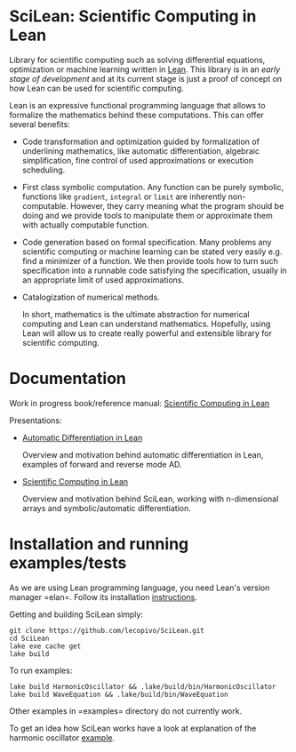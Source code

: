 # SciLean: Scientific Computing in Lean

  Library for scientific computing such as solving differential equations, optimization or machine learning written in [Lean](http://leanprover.github.io/). This library is in an *early stage of development* and at its current stage is just a proof of concept on how Lean can be used for scientific computing.

Lean is an expressive functional programming language that allows to formalize the mathematics behind these computations. This can offer several benefits:

- Code transformation and optimization guided by formalization of underlining mathematics, like automatic differentiation, algebraic simplification, fine control of used approximations or execution scheduling.
- First class symbolic computation. Any function can be purely symbolic, functions like `gradient`, `integral` or `limit` are inherently non-computable. However, they carry meaning what the program should be doing and we provide tools to manipulate them or approximate them with actually computable function.
- Code generation based on formal specification. Many problems any scientific computing or machine learning can be stated very easily e.g. find a minimizer of a function. We then provide tools how to turn such specification into a runnable code satisfying the specification, usually in an appropriate limit of used approximations.
- Catalogization of numerical methods.

  In short, mathematics is the ultimate abstraction for numerical computing and Lean can understand mathematics. Hopefully, using Lean will allow us to create really powerful and extensible library for scientific computing.
  
# Documentation

Work in progress book/reference manual: [Scientific Computing in Lean](https://lecopivo.github.io/scientific-computing-lean/)

Presentations:
- [Automatic Differentiation in Lean](https://www.youtube.com/watch?v=Kjx5KvB8FL8)

  Overview and motivation behind automatic differentiation in Lean, examples of forward and reverse mode AD.
- [Scientific Computing in Lean](https://umbc.webex.com/umbc/ldr.php?RCID=fdb070fac47f174fcecf60a96960eacc)

  Overview and motivation behind SciLean, working with n-dimensional arrays and symbolic/automatic differentiation.
  
# Installation and running examples/tests

As we are using Lean programming language, you need Lean's version manager =elan=. Follow its installation [instructions](https://github.com/leanprover/elan#installation).

Getting and building SciLean simply:
```
git clone https://github.com/lecopivo/SciLean.git
cd SciLean
lake exe cache get
lake build
```

To run examples:
```
lake build HarmonicOscillator && .lake/build/bin/HarmonicOscillator
lake build WaveEquation && .lake/build/bin/WaveEquation 
```
Other examples in =examples= directory do not currently work.


To get an idea how SciLean works have a look at explanation of the harmonic oscillator [example](https://lecopivo.github.io/scientific-computing-lean/Examples/Harmonic-Oscillator/#Scientific-Computing-in-Lean--Examples--Harmonic-Oscillator).
